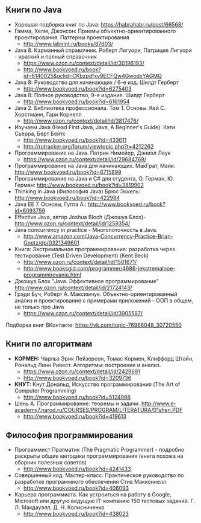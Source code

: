 Книги по Java
-------------
* Хорошая подборка книг по Java: https://habrahabr.ru/post/66568/
* Гамма, Хелм, Джонсон: Приемы объектно-ориентированного проектирования. Паттерны проектирования
  * http://www.labirint.ru/books/87603/
* Java 8. Карманный справочник.	Роберт Лигуори, Патриция Лигуори - краткий и полный справочник
  * https://www.ozon.ru/context/detail/id/30196193/
  * http://www.bookvoed.ru/book?id=6140025&gclid=CKbzpdfxy9ECFQw4GwodxYAGMQ
* Java 8: Руководство для начинающих / 6-е изд. Шилдт Герберт 
  * http://www.bookvoed.ru/book?id=6275403
* Java 8: Полное руководство, 9-е издание. Шилдт Герберт
  * http://www.bookvoed.ru/book?id=6161954
* Java 2. Библиотека профессионала. Том 1. Основы. 	Кей С. Хорстманн, Гари Корнелл
  * http://www.ozon.ru/context/detail/id/3817476/ 
* Изучаем Java (Head First Java, Java, A Beginner's Guide). Кэти Сьерра, Берт Бейтс 
  * http://www.bookvoed.ru/book?id=433611
  * http://rutracker.org/forum/viewtopic.php?t=4212262
* Программирование на Java. Патрик Нимейер, Дэниэл Леук 
  * https://www.ozon.ru/context/detail/id/29684769/
* Программирование на Java для начинающих. МакГрат, Майк: http://www.bookvoed.ru/book?id=6715899  
* Программирование на Java и C# для студента, О. Герман, Ю. Герман: http://www.bookvoed.ru/book?id=3819902
* Thinking in Java (Философия Java) Брюс Эккель: http://www.bookvoed.ru/book?id=422984
* Java EE 7. Основы, Гупта А.: http://www.bookvoed.ru/book?id=6093759
* Effective Java, автор Joshua Bloch (Джошуа Блох)- http://www.ozon.ru/context/detail/id/1259354/
* Java concurrency in practice - Многопоточность в Java.
  * http://www.amazon.com/Java-Concurrency-Practice-Brian-Goetz/dp/0321349601
* Книга: Экстремальное программирование: разработка через тестирование (Test Driven Development) (Kent Beck) 
  * http://www.ozon.ru/context/detail/id/1501671/
  * http://www.booksgid.com/programmer/4686-jekstremalnoe-programmirovanie.html
* Джошуа Блох "Java. Эффективное программирование" http://www.ozon.ru/context/detail/id/21724143/
* Грэди Буч, Роберт А. Максимчук. Объектно-ориентированный анализ и проектирование с примерами приложений - 
  ООП в общем, не только про Java
  * https://www.ozon.ru/context/detail/id/3905587/
  
Подборка книг ВКонтакте: https://vk.com/topic-76966048_30720550

Книги по алгоритмам
-------------------
* **КОРМЕН:** Чарльз Эрик Лейзерсон, Томас Кормен, Клиффорд Штайн, Рональд Линн Ривест. Алгоритмы: построение и анализ. 
  * https://www.ozon.ru/context/detail/id/2429691
  * http://www.bookvoed.ru/book?id=3209736
* **КНУТ:** Кнут Дональд, Искусство программирования (The Art of Computer Programming)
  * http://www.bookvoed.ru/book?id=5124998      
* Шень А. Программирование: теоремы и задачи. http://www.e-academy7.narod.ru/COURSES/PROGRAM/LITERATURA/01shen.PDF
  * http://www.bookvoed.ru/book?id=419613

Философия программирования 
--------------------------
* Программист Прагматик (The Pragmatic Programmer) - подробно раскрыты общие методики программирования (книга похожа на сборник полезных советов)
  * http://www.bookvoed.ru/book?id=4241433
* Совершенный код. Мастер-класс. Практическое руководство по разработке программного обеспечения Стив Макконнелл 
  * http://www.bookvoed.ru/book?id=406093
* Карьера программиста. Как устроиться на работу в Google, Microsoft или другую ведущую IT-компанию 150 тестовых заданий. Г. Л. Макдауэлл, Д. Н. Колисниченко
  * http://www.bookvoed.ru/book?id=438023
